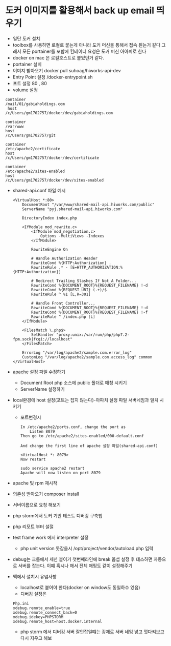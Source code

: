 # 도커 이미지를 활용해서 back up email 띄우기
- 일단 도커 설치
- toolbox를 사용하면 로컬로 붙는게 아니라 도커 머신을 통해서 접속 된는거 같다 그래서 모든 portainer를 포함에 컨테이너 요청은 도커 머신 아아피로 한다
- docker on mac 은 로컬호스트로 붙었던거 같다.
- portainer 설치
- 이미지 받아오기 docker pull suhoag/hiworks-api-dev
- Entry Point 설정 	/docker-entrypoint.sh
- 포트 설정 80 , 80
- volume 설정  
```
container
/mail/01/gabiaholdings.com
 host
/c/Users/gm1702757/docker/dev/gabiaholdings.com
  
container
/var/www
host
/c/Users/gm1702757/git
  
container
/etc/apache2/certificate
host
/c/Users/gm1702757/docker/dev/certificate	

container
/etc/apache2/sites-enabled
host
/c/Users/gm1702757/docker/dev/sites-enabled	

```
- shared-api.conf 파일 예시
  ```
  <VirtualHost *:80>
      DocumentRoot "/var/www/shared-mail-api.hiworks.com/public"
      ServerName "pyj.shared-mail-api.hiworks.com"
  
      DirectoryIndex index.php
  
      <IfModule mod_rewrite.c>
          <IfModule mod_negotiation.c>
              Options -MultiViews -Indexes
          </IfModule>
  
          RewriteEngine On
  
          # Handle Authorization Header
          RewriteCond %{HTTP:Authorization} .
          RewriteRule .* - [E=HTTP_AUTHORIZATION:%{HTTP:Authorization}]
  
          # Redirect Trailing Slashes If Not A Folder...
          RewriteCond %{DOCUMENT_ROOT}%{REQUEST_FILENAME} !-d
          RewriteCond %{REQUEST_URI} (.+)/$
          RewriteRule ^ %1 [L,R=301]
  
          # Handle Front Controller...
          RewriteCond %{DOCUMENT_ROOT}%{REQUEST_FILENAME} !-d
          RewriteCond %{DOCUMENT_ROOT}%{REQUEST_FILENAME} !-f
          RewriteRule ^ /index.php [L]
      </IfModule>
  
      <FilesMatch \.php$>
          SetHandler "proxy:unix:/var/run/php/php7.2-fpm.sock|fcgi://localhost"
      </FilesMatch>
  
      ErrorLog "/var/log/apache2/sample.com.error_log"
      CustomLog "/var/log/apache2/sample.com.access_log" common
  </VirtualHost>
  ```
- apache 설정 파일 수정하기 
    - Document Root php 소스에 public 폴더로 매칭 시키기
    - ServerName 설정하기
- local환경에 host 설정(포트는 잡지 않는다)-아파치 설정 파일 서버네임과 일치 시키기
    - 포트변경시
        ```
        In /etc/apache2/ports.conf, change the port as
            Listen 8079
        Then go to /etc/apache2/sites-enabled/000-default.conf

        And change the first line of apache 설정 파일(shared-api.conf)

        <VirtualHost *: 8079>
        Now restart

        sudo service apache2 restart
        Apache will now listen on port 8079 
        ```
- apache 및 rpm 재시작
- 의존성 받아오기 composer install
- 서버이름으로 요청 해보기

- php storm에서 도커 기반 테스트 디버깅 구축법
 - php 리모트 부터 설절
 - test frame work 에서 interpreter 설정
    - php unit version 못잡을시 /opt/project/vendor/autoload.php 입력
 - debug는 크롬에서 세션 붙이기 첫번쨰라인에 break 옵셥 설정 후 테스하면 자동으로 서버를 잡는다. 이떄 혹시나 해서 전체 매핑도 같이 설정해주기   

- 맥에서 설치시 유념사항
    - localhost로 붙어야 한다(docker on window도 동일하수 있음)
    - 디버깅 설정은
    ```
    Php.ini 
    xdebug.remote_enable=true
    xdebug.remote_connect_back=0
    xdebug.idekey=PHPSTORM
    xdebug.remote_host=host.docker.internal
    ```
  
    - php storm 에서 디버깅 서버 잘안잡일떄는 강제로 서버 네임 넣고 껏다켜보고 다시 지우고 해보